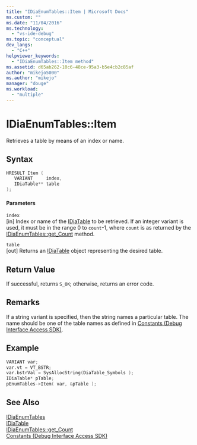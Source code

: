 ```yaml
---
title: "IDiaEnumTables::Item | Microsoft Docs"
ms.custom: ""
ms.date: "11/04/2016"
ms.technology: 
  - "vs-ide-debug"
ms.topic: "conceptual"
dev_langs: 
  - "C++"
helpviewer_keywords: 
  - "IDiaEnumTables::Item method"
ms.assetid: d65ab262-10c6-48ce-95a3-b5e4cb2c85af
author: "mikejo5000"
ms.author: "mikejo"
manager: "douge"
ms.workload: 
  - "multiple"
---
```

# IDiaEnumTables::Item
Retrieves a table by means of an index or name.  
  
## Syntax  
  
```C++  
HRESULT Item (   
   VARIANT     index,  
   IDiaTable** table  
);  
```  
  
#### Parameters  
 `index`  
 [in] Index or name of the [IDiaTable](../../debugger/debug-interface-access/idiatable.md) to be retrieved. If an integer variant is used, it must be in the range 0 to `count`-1, where `count` is as returned by the [IDiaEnumTables::get_Count](../../debugger/debug-interface-access/idiaenumtables-get-count.md) method.  
  
 `table`  
 [out] Returns an [IDiaTable](../../debugger/debug-interface-access/idiatable.md) object representing the desired table.  
  
## Return Value  
 If successful, returns `S_OK`; otherwise, returns an error code.  
  
## Remarks  
 If a string variant is specified, then the string names a particular table. The name should be one of the table names as defined in [Constants (Debug Interface Access SDK)](../../debugger/debug-interface-access/constants-debug-interface-access-sdk.md).  
  
## Example  
  
```C++  
VARIANT var;  
var.vt = VT_BSTR;  
var.bstrVal = SysAllocString(DiaTable_Symbols );  
IDiaTable* pTable;  
pEnumTables->Item( var, &pTable );  
```  
  
## See Also  
 [IDiaEnumTables](../../debugger/debug-interface-access/idiaenumtables.md)   
 [IDiaTable](../../debugger/debug-interface-access/idiatable.md)   
 [IDiaEnumTables::get_Count](../../debugger/debug-interface-access/idiaenumtables-get-count.md)   
 [Constants (Debug Interface Access SDK)](../../debugger/debug-interface-access/constants-debug-interface-access-sdk.md)